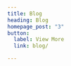 ```yaml
---
title: Blog
heading: Blog
homepage_post: "3"
button:
  label: View More
  link: blog/

---
```

